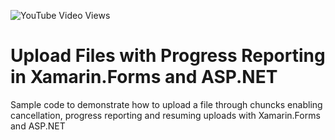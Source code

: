 ![YouTube Video Views](https://img.shields.io/youtube/views/iJYRb97ZRD4?style=social)

# Upload Files with Progress Reporting in Xamarin.Forms and ASP.NET
Sample code to demonstrate how to upload a file through chuncks enabling cancellation, progress reporting and resuming uploads with Xamarin.Forms and ASP.NET
